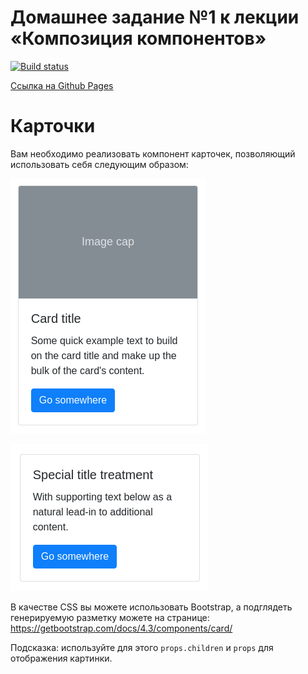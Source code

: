 # Домашнее задание №1 к лекции «Композиция компонентов»

[![Build status](https://ci.appveyor.com/api/projects/status/36offdr3c760f65t?svg=true)](https://ci.appveyor.com/project/yuriyvyatkin/ra-hw-5-1-cards)

[Ссылка на Github Pages](https://yuriyvyatkin.github.io/ra-hw-5.1-cards/)

Карточки
===

Вам необходимо реализовать компонент карточек, позволяющий использовать себя следующим образом:

![](./assets/card1.png)

![](./assets/card2.png)

В качестве CSS вы можете использовать Bootstrap, а подглядеть генерируемую разметку можете на странице: https://getbootstrap.com/docs/4.3/components/card/

Подсказка: используйте для этого `props.children` и `props` для отображения картинки.
